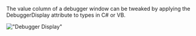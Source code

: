 ﻿The value column of a debugger window can be tweaked by applying the DebuggerDisplay attribute to types in C# or VB.

!["Debugger Display"](Tips/images/DebuggerDisplay.png)
